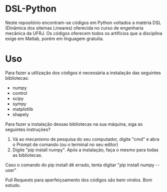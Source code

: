 # DSL-Python
Neste repositório encontram-se códigos em Python voltados a matéria DSL (Dinâmica dos sitemas Lineares) oferecida no curso de engenharia mecânica da UFRJ. Os códigos oferecem todos os artifícios que a disciplina exige em Matlab, porém em linguagem gratuita.


# Uso
Para fazer a utilização dos códigos é necessária a instalação das seguintes bibliotecas:
- numpy
- control
- scipy
- sympy 
- matplotlib 
- shapely

Para fazer a instalação dessas bibliotecas na sua máquina, siga as seguintes instruções?

1. Vá ao mecanismo de pesquisa do seu computador, digite "cmd" e abra o Prompt de comando (ou o terminal no seu editor)
2. Digite "pip install numpy". Após a instalação, faça o mesmo para todas as bibliotecas.

Caso o comando do pip install dê errado, tenta digitar "pip install numpy --user"


Pull Requests para aperfeiçoamento dos códigos são bem vindos. Bom estudo.
